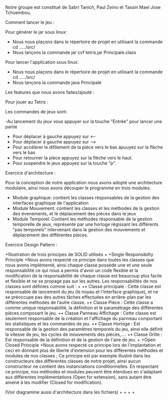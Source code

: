 Notre groupe est constitué de Sabri Tanich, Paul Zeino et Tassin Mael Jose Tchuembou.


Comment lancer le jeu :

Pour générer le jar sous linux:
   - Nous nous plaçons dans le répertoire de projet en utilisant la commande cd ...../src/
   - Nous lançons la commande jar cvf tetris.jar Principale.class

Pour lancer l'application sous linux:

   - Nous nous plaçons dans le répertoire de projet en utilisant la commande cd ...../src/
   - Nous lançons la commande java Principale
   
   
 Les features que nous avons faites/ajouté :
 
 
 
 Pour jouer au Tetris :
 
 Les commandes de jeux sont:

  -Au lancement du jeux vous appuyer sur la touche "Entrée" pour lancer une partie
  - Pour déplacer à gauche appuyez sur <--
  - Pour déplacer à gauche appuyez sur -->
  - Pour accélerer le difilement de la pièce vers le bas apuuyez sur la flèche vers le bas
  - Pour retourner la pièce appuyez sur la flèche vers le haut.
  - Pour suspendre le jeux appuyez sur la touche "p".
  
  Exercice d'architecture :
  
  Pour la conception de notre application nous avons adopté une architecture modulaire, ainsi nous avons découper le programme en trois modules:

 - Module graphique: contient les classes résponsables de la gestion des interfaces graphique de l'application
 - Module Mouvement: contient les classes et les méthodes de la gestion des évenements, et le déplacement des pièces dans le jeux
 - Module Temporel: Contient les méthodes résponsable de la gestion temporelle de jeux, représenté par une horloge régissant les différents "pas
 temporels" intervenant dans la gestion des mouvements et déplacement des différentes pièces.
 
 
 Exercice Design Pattern :
 
 +Illustration de trois principes de SOLID utilisés
 +
 +Single Responsibilty Principle
 +Nous avons respecté ce principe dans toutes les classes que nous avons implémenté, ainsi chaque classe possède une 
 et une seule responsabilité ce qui nous a permis d'avoir un code flexible et la modification de la responsabilité de chaque classe 
 est beaucoup plus facile et flexible et ne se propage pas sur les autres.
 Les responsabilités de nos classes sont définies comme suit :
 +
 +•	Classe principale : Cette classe est responsable de lancement du jeu (le noyau et l'interface graphique), et ne se préoccupe pas des autres tâches effectuées en arrière-plan par les différentes méthodes de l’autre classe.
 +•	Classe Pièce : Cette classe a comme unique responsabilité, la définition et le paramétrage des différentes pièces composant le jeu.
 +•	Classe Panneau Affichage : Cette classe est seulement responsable de la création et l'affichage du panneau comportant les statistiques et les commandes de jeu.
 +•	Classe Horloge : Est responsable de la gestion des paramètres temporels du jeu, ainsi elle définit la vitesse de jeu, les cycles de mouvements des pièces,….
 +•	Classe Grille : Est responsable de la définition et de la gestion de l'aire de jeu.
 +
 +Open Closed Principle
 +Nous avons respecté ce principe lors de l'implantation et ceci en donnant plus de liberté d'extension pour les différentes méthodes 
 et modules de nos classes ; Ce principe est par exemple illustré dans les constructeurs des différentes classes de notre projet, 
 ainsi aucun constructeur ne contient des instanciations conditionnelles. En respectant ce principe, nos méthodes et modules 
 peuvent être étendues en s'adaptant aux différentes implémentations (Open for extension), sans autant être amené à les 
 modifier (Closed for modification).
 
 (Voir diagramme aussi d'architecture dans les fichiers)
 +
 +
 +
 +

